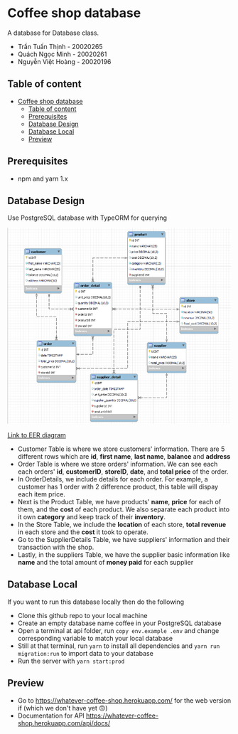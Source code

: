 # Coffee shop database

A database for Database class.

- Trần Tuấn Thịnh - 20020265
- Quách Ngọc Minh - 20020261
- Nguyễn Việt Hoàng - 20020196

## Table of content

- [Coffee shop database](#coffee-shop-database)
  - [Table of content](#table-of-content)
  - [Prerequisites](#prerequisites)
  - [Database Design](#database-design)
  - [Database Local](#database-local)
  - [Preview](#preview)

## Prerequisites

- npm and yarn 1.x

## Database Design

Use PostgreSQL database with TypeORM for querying

![coffee shop diagram.png](docs/coffee%20shop%20diagram.png)

[Link to EER diagram](docs/Coffee%20shop.mwb)

- Customer Table is where we store customers' information. There are 5 different rows which are **id**, **first name**, **last name**, **balance** and **address**
- Order Table is where we store orders' information. We can see each each orders' **id**, **customerID**, **storeID**, **date**, and **total price** of the order.
- In OrderDetails, we include details for each order. For example, a customer has 1 order with 2 difference product, this table will dispay each item price.
- Next is the Product Table, we have products' **name**, **price** for each of them, and the **cost** of each product. We also separate each product into it own **category** and keep track of their **inventory**.
- In the Store Table, we include the **location** of each store, **total revenue** in each store and the **cost** it took to operate.
- Go to the SupplierDetails Table, we have suppliers' information and their transaction with the shop.
- Lastly, in the suppliers Table, we have the supplier basic information like **name** and the total amount of **money paid** for each supplier

## Database Local

If you want to run this database locally then do the following

- Clone this github repo to your local machine
- Create an empty database name coffee in your PostgreSQL database
- Open a terminal at api folder, run `copy env.example .env` and change corresponding variable to match your local database
- Still at that terminal, run `yarn` to install all dependencies and `yarn run migration:run` to import data to your database
- Run the server with `yarn start:prod`

## Preview

- Go to <https://whatever-coffee-shop.herokuapp.com/> for the web version if (which we don't have yet 🙃)
- Documentation for API <https://whatever-coffee-shop.herokuapp.com/api/docs/>
